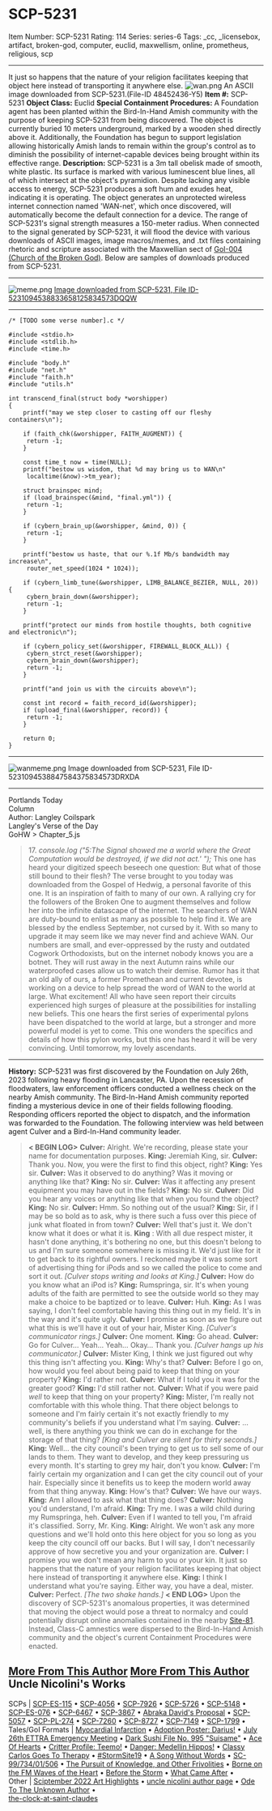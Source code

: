 # SCP-5231
Item Number: SCP-5231
Rating: 114
Series: series-6
Tags: _cc, _licensebox, artifact, broken-god, computer, euclid, maxwellism, online, prometheus, religious, scp

---

It just so happens that the nature of your religion facilitates keeping that object here instead of transporting it anywhere else.
![wan.png](https://scp-wiki.wdfiles.com/local--files/scp-5231/wan.png)
An ASCII image downloaded from SCP-5231.(File-ID 48452436-Y5)
**Item #:** SCP-5231
**Object Class:** Euclid
**Special Containment Procedures:** A Foundation agent has been planted within the Bird-In-Hand Amish community with the purpose of keeping SCP-5231 from being discovered. The object is currently buried 10 meters underground, marked by a wooden shed directly above it.
Additionally, the Foundation has begun to support legislation allowing historically Amish lands to remain within the group's control as to diminish the possibility of internet-capable devices being brought within its effective range.
**Description:** SCP-5231 is a 3m tall obelisk made of smooth, white plastic. Its surface is marked with various luminescent blue lines, all of which intersect at the object's pyramidion. Despite lacking any visible access to energy, SCP-5231 produces a soft hum and exudes heat, indicating it is operating. The object generates an unprotected wireless internet connection named 'WAN-net', which once discovered, will automatically become the default connection for a device. The range of SCP-5231's signal strength measures a 150-meter radius.
When connected to the signal generated by SCP-5231, it will flood the device with various downloads of ASCII images, image macros/memes, and .txt files containing rhetoric and scripture associated with the Maxwellian sect of [GoI-004 (Church of the Broken God)](/church-of-the-broken-god-hub).
Below are samples of downloads produced from SCP-5231.
* * *
![meme.png](https://scp-wiki.wdfiles.com/local--files/scp-5231/meme.png)
[Image downloaded from SCP-5231, File ID-5231094538833658125834573DQQW](/the-clock-at-saint-claudes)
* * *
    
    /* [TODO some verse number].c */
     
    #include <stdio.h>
    #include <stdlib.h>
    #include <time.h>
     
    #include "body.h"
    #include "net.h"
    #include "faith.h"
    #include "utils.h"
     
    int transcend_final(struct body *worshipper)
    {
        printf("may we step closer to casting off our fleshy containers\n");
     
        if (faith_chk(&worshipper, FAITH_AUGMENT)) {
         return -1;
        }
     
        const time_t now = time(NULL);
        printf("bestow us wisdom, that %d may bring us to WAN\n"
         localtime(&now)->tm_year);
     
        struct brainspec mind;
        if (load_brainspec(&mind, "final.yml")) {
         return -1;
        }
     
        if (cybern_brain_up(&worshipper, &mind, 0)) {
         return -1;
        }
     
        printf("bestow us haste, that our %.1f Mb/s bandwidth may increase\n",
         router_net_speed(1024 * 1024));
     
        if (cybern_limb_tune(&worshipper, LIMB_BALANCE_BEZIER, NULL, 20)) {
         cybern_brain_down(&worshipper);
         return -1;
        }
     
        printf("protect our minds from hostile thoughts, both cognitive and electronic\n");
     
        if (cybern_policy_set(&worshipper, FIREWALL_BLOCK_ALL)) {
         cybern_strct_reset(&worshipper);
         cybern_brain_down(&worshipper);
         return -1;
        }
     
        printf("and join us with the circuits above\n");
     
        const int record = faith_record_id(&worshipper);
        if (upload_final(&worshipper, record)) {
         return -1;
        }
     
        return 0;
    }
* * *
![wanmeme.png](https://scp-wiki.wdfiles.com/local--files/scp-5231/wanmeme.png)
Image downloaded from SCP-5231, File ID-5231094538847584375834573DRXDA
* * *
Portlands Today  
Column  
Author: Langley Coilspark  
Langley's Verse of the Day  
GoHW > Chapter_5.js
> 17\.  _console.log ("5:The Signal showed me a world where the Great Computation would be destroyed, if we did not act.' ");_
This one has heard your digitized speech beseech one question: But what of those still bound to their flesh? The verse brought to you today was downloaded from the Gospel of Hedwig, a personal favorite of this one. It is an inspiration of faith to many of our own. A rallying cry for the followers of the Broken One to augment themselves and follow her into the infinite datascape of the internet.
The searchers of WAN are duty-bound to enlist as many as possible to help find it. We are blessed by the endless September, not cursed by it. With so many to upgrade it may seem like we may never find and achieve WAN. Our numbers are small, and ever-oppressed by the rusty and outdated Cogwork Orthodoxists, but on the internet nobody knows you are a botnet.
They will rust away in the next Autumn rains while our waterproofed cases allow us to watch their demise.
Rumor has it that an old ally of ours, a former Promethean and current devotee, is working on a device to help spread the word of WAN to the world at large. What excitement! All who have seen report their circuits experienced high surges of pleasure at the possibilities for installing new beliefs. This one hears the first series of experimental pylons have been dispatched to the world at large, but a stronger and more powerful model is yet to come. This one wonders the specifics and details of how this pylon works, but this one has heard it will be very convincing.
Until tomorrow, my lovely ascendants.
* * *
**History:** SCP-5231 was first discovered by the Foundation on July 26th, 2023 following heavy flooding in Lancaster, PA. Upon the recession of floodwaters, law enforcement officers conducted a wellness check on the nearby Amish community. The Bird-In-Hand Amish community reported finding a mysterious device in one of their fields following flooding. Responding officers reported the object to dispatch, and the information was forwarded to the Foundation. The following interview was held between agent Culver and a Bird-In-Hand community leader.
> **< BEGIN LOG>**
> **Culver:** Alright. We're recording, please state your name for documentation purposes.
> **King:** Jeremiah King, sir.
> **Culver:** Thank you. Now, you were the first to find this object, right?
> **King:** Yes sir.
> **Culver:** Was it observed to do anything? Was it moving or anything like that?
> **King:** No sir.
> **Culver:** Was it affecting any present equipment you may have out in the fields?
> **King:** No sir.
> **Culver:** Did you hear any voices or anything like that when you found the object?
> **King:** No sir.
> **Culver:** Hmm. So nothing out of the usual?
> **King:** Sir, if I may be so bold as to ask, why is there such a fuss over this piece of junk what floated in from town?
> **Culver:** Well that's just it. We don't know what it does or what it is.
> **King** : With all due respect mister, it hasn't done anything, it's bothering no one, but this doesn't belong to us and I'm sure someone somewhere is missing it. We'd just like for it to get back to its rightful owners. I reckoned maybe it was some sort of advertising thing for iPods and so we called the police to come and sort it out.
> _[Culver stops writing and looks at King.]_
> **Culver:** How do you know what an iPod is?
> **King:** Rumspringa, sir. It's when young adults of the faith are permitted to see the outside world so they may make a choice to be baptized or to leave.
> **Culver:** Huh.
> **King:** As I was saying, I don't feel comfortable having this thing out in my field. It's in the way and it's quite ugly.
> **Culver:** I promise as soon as we figure out what this is we'll have it out of your hair, Mister King.
> _[Culver's communicator rings.]_
> **Culver:** One moment.
> **King:** Go ahead.
> **Culver:** Go for Culver… Yeah… Yeah… Okay… Thank you.
> _[Culver hangs up his communicator.]_
> **Culver:** Mister King, I think we just figured out why this thing isn't affecting you.
> **King:** Why's that?
> **Culver:** Before I go on, how would you feel about being paid to keep that thing on your property?
> **King:** I'd rather not.
> **Culver:** What if I told you it was for the greater good?
> **King:** I'd still rather not.
> **Culver:** What if you were paid _well_ to keep that thing on your property?
> **King:** Mister, I'm really not comfortable with this whole thing. That there object belongs to someone and I'm fairly certain it's not exactly friendly to my community's beliefs if you understand what I'm saying.
> **Culver:** … well, is there anything you think we can do in exchange for the storage of that thing?
> _[King and Culver are silent for thirty seconds.]_
> **King:** Well… the city council's been trying to get us to sell some of our lands to them. They want to develop, and they keep pressuring us every month. It's starting to grey my hair, don't you know.
> **Culver:** I'm fairly certain my organization and I can get the city council out of your hair. Especially since it benefits us to keep the modern world away from that thing anyway.
> **King:** How's that?
> **Culver:** We have our ways.
> **King:** Am I allowed to ask what that thing does?
> **Culver:** Nothing you'd understand, I'm afraid.
> **King:** Try me. I was a wild child during my Rumspringa, heh.
> **Culver:** Even if I wanted to tell you, I'm afraid it's classified. Sorry, Mr. King.
> **King:** Alright. We won't ask any more questions and we'll hold onto this here object for you so long as you keep the city council off our backs. But I will say, I don't necessarily approve of how secretive you and your organization are.
> **Culver:** I promise you we don't mean any harm to you or your kin. It just so happens that the nature of your religion facilitates keeping that object here instead of transporting it anywhere else.
> **King:** I think I understand what you're saying. Either way, you have a deal, mister.
> **Culver:** Perfect.
> _[The two shake hands.]_
> **< END LOG>**
Upon the discovery of SCP-5231's anomalous properties, it was determined that moving the object would pose a threat to normalcy and could potentially disrupt online anomalies contained in the nearby [Site-81](/secure-facility-dossier-site-81). Instead, Class-C amnestics were dispersed to the Bird-In-Hand Amish community and the object's current Containment Procedures were enacted.
  
  
  

[More From This Author](javascript:;)
[More From This Author](javascript:;)
Uncle Nicolini's Works  
---  
SCPs |  [SCP-ES-115](/scp-es-115) • [SCP-4056](/scp-4056) • [SCP-7926](/scp-7926) • [SCP-5726](/scp-5726) • [SCP-5148](/scp-5148) • [SCP-ES-076](/scp-es-076) • [SCP-6467](/scp-6467) • [SCP-3867](/scp-3867) • [Abraka David's Proposal](/abraka-davids-proposal) • [SCP-5057](/scp-5057) • [SCP-PL-274](/scp-pl-274) • [SCP-7260](/scp-7260) • [SCP-8727](/scp-8727) • [SCP-7149](/scp-7149) • [SCP-1799](/scp-1799) •  
Tales/GoI Formats |  [Myocardial Infarction](/myocardial-infarction) • [Adoption Poster: Darius!](/adoption-poster-darius) • [July 26th ETTRA Emergency Meeting](/error-404-database-not-found) • [Dark Sushi File No. 995 "Suisame"](/yamizushi-file-no995) • [Ace Of Hearts](/ace-of-hearts) • [Critter Profile: Teemo!](/critter-profile-teemo) • [Danger: Medellin Hippos!](/peligro-hipopotamos-de-medellin) • [Classy Carlos Goes To Therapy](/classy-carlos-goes-to-therapy) • [#StormSite19](/stormsite19) • [A Song Without Words](/a-song-without-words) • [SC-99/734/01/506](/sc-99-734-01-506) • [The Pursuit of Knowledge, and Other Frivolities](/tpokaof) • [Borne on the FM Waves of the Heart](/borne-on-the-fm-waves-of-the-heart) • [Before the Storm](/before-the-storm) • [What Came After](/veilfall) •  
Other |  [Sciptember 2022 Art Highlights](/sciptember-2022-art) • [uncle nicolini author page](/uncle-nicolini-author-page) • [Ode To The Unknown Author](/ode-to-the-unknown-author) •  
[the-clock-at-saint-claudes](/the-clock-at-saint-claudes)